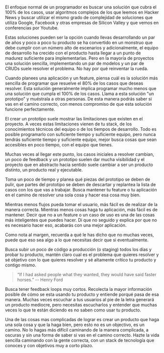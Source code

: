 El enfoque normal de un programador es buscar una solución que cubra el 100% de los casos, usar algoritmos complejos de los que leemos en Hacker News y buscar utilizar el mismo grado de complejidad de soluciones que utiliza Google, Facebook y otras empresas de Silicon Valley  y que vemos en conferencias por Youtube.

Estas soluciones pueden ser la opción cuando llevas desarrollando un par de años y poco a poco tu producto se ha convertido en un monstruo que debe cumplir con un número alto de escenarios y adicionalmente, el equipo de desarrollo ha crecido con el producto hasta llegar a un punto de madurez suficiente para implementarlas. Pero en la mayoría de proyectos una solución sencilla, implementando un par de modelos y un par de CRUDs suele resolver el problema. No hay por qué reinventar la rueda.

Cuando planees una aplicación y un feature, piensa cuál es la solución más sencilla de programar que resuelve el 80% de los casos que deseas resolver. Esta solución generalmente implica programar mucho menos que una solución que cumpla el 100% de los casos. Llama a esta solución "un prototipo" y muéstrala a otras personas. De esta manera podrás saber si vas en el camino correcto, con menos compromiso de que esta solución funcione perfectamente.

El crear un prototipo suele mostrar las limitaciones que existen en el proyecto. A veces estas limitaciones vienen de tu stack, de los conocimientos técnicos del equipo o de los tiempos de desarrollo. Todo es posible programarlo con suficiente tiempo y suficiente equipo, pero nunca tendrás suficiente tiempo y suficiente equipo, mejor busca cosas que sean accesibles en poco tiempo, con el equipo que tienes.

Muchas veces al llegar este punto, los casos iniciales a resolver cambian, un poco de feedback y un prototipo suelen dar mucha visibilidad y el proyecto que en abstracto hacia sentido suele cambiar a ser un producto distinto, un producto real y ejecutable.

Toma un poco de tiempo y planea qué piezas del prototipo se deben de pulir, que partes del prototipo se deben de descartar y replantea la lista de casos con los que vas a trabajar. Busca mantener tu feature o tu aplicación en el camino de resolver una sola cosa y hacer esa cosa muy bien.

Mientras menos flujos pueda tomar el usuario, más fácil es de realizar de la manera correcta. Mientras menos cosas haga tu aplicación, más fácil es de mantener. Decir que no a un feature o un caso de uso es una de las cosas más inteligentes que puedes hacer. Di que no seguido y explica por que no es necesario hacer eso, acabarás con una mejor aplicación.

Como nota al margen, recuerda a qué le has dicho que no muchas veces, puede que eso sea algo a lo que necesitas decir que si eventualmente.

Busca subir un poco de código a producción (o staging) todos los días y probar tu producto, mantén claro cual es el problema que quieres resolver y sé objetivo con lo que quieres resolver y sé altamente crítico tu producto y contigo mismo.

> “If I had asked people what they wanted, they would have said faster horses.” -- Henry Ford

Busca tener feedback loops muy cortos. Recolecta la mayor información posible de cómo se esta usando tu producto y entiende porqué pasa de esa manera. Muchas veces escuchar a tus usuarios al pie de la letra generará un producto mediocre, pero necesitas escucharlos y entender que muchas veces lo que te están diciendo es no saben como usar tu producto.

Una de las cosas mas complicadas de lograr es crear un producto que haga una sola cosa y que la haga bien, pero esto no es un objectivo, es un camino. No lo hagas más difícil caminando de la manera complicada, a oscuras y sin una forma de saber si vas en el camino correcto. Hazte la vida sencilla caminando con la gente correcta, con un stack de tecnología que conoces y con objetivos muy a corto plazo.


